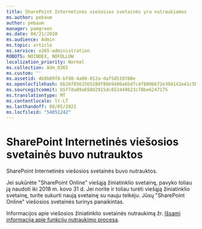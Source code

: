 ```yaml
---
title: SharePoint Internetinės viešosios svetainės yra nutraukiamos
ms.author: pebaum
author: pebaum
manager: pamgreen
ms.date: 04/21/2020
ms.audience: Admin
ms.topic: article
ms.service: o365-administration
ROBOTS: NOINDEX, NOFOLLOW
localization_priority: Normal
ms.collection: Adm_O365
ms.custom: ''
ms.assetid: 4b8b89f8-bfd8-4a60-812a-daf5d519788e
ms.openlocfilehash: 6b26f8561565288f8bb9400a6bd7c4f8006672e304142e41c5b92088036e88bd
ms.sourcegitcommit: b5f7da89a650d2915dc652449623c78be6247175
ms.translationtype: MT
ms.contentlocale: lt-LT
ms.lasthandoff: 08/05/2021
ms.locfileid: "54051242"
---
```

# <a name="sharepoint-online-public-websites-have-been-discontinued"></a>SharePoint Internetinės viešosios svetainės buvo nutrauktos

SharePoint Internetinės viešosios svetainės buvo nutrauktos.

Jei sukūrėte "SharePoint Online" viešąją žiniatinklio svetainę, pavyko toliau ją naudoti iki 2018 m. kovo 31 d. Jei norite ir toliau turėti viešąją žiniatinklio svetainę, turite sukurti naują svetainę su nauju teikėju. Jūsų "SharePoint Online" viešosios svetainės turinys panaikintas.

Informacijos apie viešosios žiniatinklio svetainės nutraukimą žr. [Išsami informacija apie funkcijų nutraukimo procesą](https://go.microsoft.com/fwlink/?linkid=866980).
